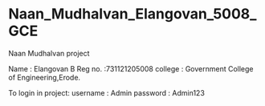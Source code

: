 # Naan_Mudhalvan_Elangovan_5008_GCE
Naan Mudhalvan project

Name : Elangovan B 
Reg no. :731121205008
college : Government College of Engineering,Erode.

To login in project:
username : Admin
password : Admin123
